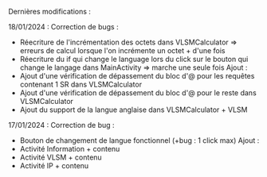 Dernières modifications :

18/01/2024 : 
Correction de bugs : 
  - Réecriture de l'incrémentation des octets dans VLSMCalculator => erreurs de calcul lorsque l'on incrémente un octet + d'une fois
  - Réecriture du if qui change le language lors du click sur le bouton qui change le langage dans MainActivity => marche une seule fois
Ajout :
  - Ajout d'une vérification de dépassement du bloc d'@ pour les requêtes contenant 1 SR dans VLSMCalculator
  - Ajout d'une vérification de dépassement du bloc d'@ pour le reste dans VLSMCalculator
  - Ajout du support de la langue anglaise dans VLSMCalculator + VLSM

17/01/2024 :
Correction de bug :
  - Bouton de changement de langue fonctionnel (+bug : 1 click max)
Ajout :
  - Activité Information + contenu
  - Activité VLSM + contenu
  - Activité IP + contenu
